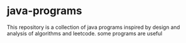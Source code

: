 # java-programs
This repository is a collection of java programs inspired by design and analysis of algorithms and leetcode. some programs are useful
